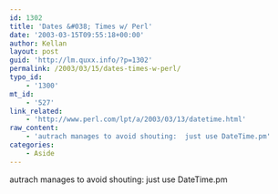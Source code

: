 ```yaml
---
id: 1302
title: 'Dates &#038; Times w/ Perl'
date: '2003-03-15T09:55:18+00:00'
author: Kellan
layout: post
guid: 'http://lm.quxx.info/?p=1302'
permalink: /2003/03/15/dates-times-w-perl/
typo_id:
    - '1300'
mt_id:
    - '527'
link_related:
    - 'http://www.perl.com/lpt/a/2003/03/13/datetime.html'
raw_content:
    - 'autrach manages to avoid shouting:  just use DateTime.pm'
categories:
    - Aside
---
```


autrach manages to avoid shouting: just use DateTime.pm